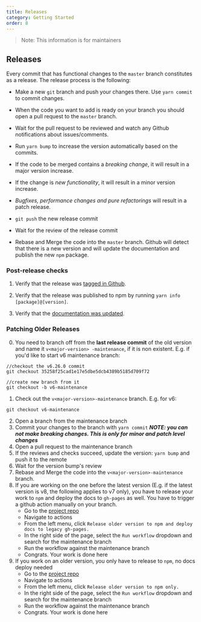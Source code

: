 ```yaml
---
title: Releases
category: Getting Started
order: 8
---
```


> Note: This information is for maintainers

## Releases

Every commit that has functional changes to the `master` branch constitutes as a release. The release process is the following:

- Make a new `git` branch and push your changes there. Use `yarn commit` to commit changes.
- When the code you want to add is ready on your branch you should open a pull request to the `master` branch.
- Wait for the pull request to be reviewed and watch any Github notifications about issues/comments.
- Run `yarn bump` to increase the version automatically based on the commits.

- If the code to be merged contains a _breaking change_, it will result in a major version increase.

- If the change is _new functionality_, it will result in a minor version increase.

- _Bugfixes, performance changes and pure refactorings_ will result in a patch release.

- `git push` the new release commit

- Wait for the review of the release commit

- Rebase and Merge the code into the `master` branch. Github will detect that there is a new version and will update the documentation and publish the new `npm` package.

### Post-release checks

1. Verify that the release was [tagged in Github](https://github.com/instructure/instructure-ui/releases).

1. Verify that the release was published to npm by running `yarn info [package]@[version]`.

1. Verify that the [documentation was updated](https://instructure.design/).

### Patching Older Releases

0. You need to branch off from the **last release commit** of the old version and name it `v<major-version> -maintenance`, if it is non existent. E.g. if you'd like to start v6 maintenance branch:

```
//checkout the v6.26.0 commit
git checkout 35258f25cad1e17e5dbe5dcb4389b5185d709f72

//create new branch from it
git checkout -b v6-maintenance
```

1.  Check out the `v<major-version>-maintenance` branch. E.g. for v6:

```
git checkout v6-maintenance
```

2. Open a branch from the maintenance branch
3. Commit your changes to the branch with `yarn commit` **_NOTE: you can not make breaking changes. This is only for minor and patch level changes_**
4. Open a pull request to the maintenance branch
5. If the reviews and checks succeed, update the version: `yarn bump` and push it to the remote
6. Wait for the version bump's review
7. Rebase and Merge the code into the `v<major-version>-maintenance` branch.
8. If you are working on the one before the latest version (E.g. if the latest version is v8, the following applies to v7 only), you have to release your work to `npm` and deploy the docs to `gh-pages` as well. You have to trigger a github action manually on your branch.
   - Go to the [project repo](https://github.com/instructure/instructure-ui)
   - Navigate to actions
   - From the left menu, click `Release older version to npm and deploy docs to legacy gh-pages.`
   - In the right side of the page, select the `Run workflow` dropdown and search for the maintenance branch
   - Run the workflow against the maintenance branch
   - Congrats. Your work is done here
9. If you work on an older version, you only have to release to `npm`, no docs deploy needed
   - Go to the [project repo](https://github.com/instructure/instructure-ui)
   - Navigate to actions
   - From the left menu, click `Release older version to npm only.`
   - In the right side of the page, select the `Run workflow` dropdown and search for the maintenance branch
   - Run the workflow against the maintenance branch
   - Congrats. Your work is done here
